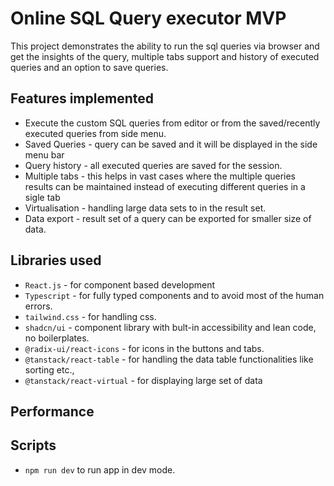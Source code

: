# Online SQL Query executor MVP

This project demonstrates the ability to run the sql queries via browser and get the insights of the query, multiple tabs support and history of executed queries and an option to save queries.

## Features implemented

- Execute the custom SQL queries from editor or from the saved/recently executed queries from side menu.
- Saved Queries - query can be saved and it will be displayed in the side menu bar
- Query history - all executed queries are saved for the session.
- Multiple tabs - this helps in vast cases where the multiple queries results can be maintained instead of executing different queries in a sigle tab
- Virtualisation - handling large data sets to in the result set.
- Data export - result set of a query can be exported for smaller size of data.

## Libraries used

- `React.js` - for component based development
- `Typescript` - for fully typed components and to avoid most of the human errors.
- `tailwind.css` - for handling css.
- `shadcn/ui` - component library with bult-in accessibility and lean code, no boilerplates.
- `@radix-ui/react-icons` - for icons in the buttons and tabs.
- `@tanstack/react-table` - for handling the data table functionalities like sorting etc.,
- `@tanstack/react-virtual` - for displaying large set of data

## Performance

## Scripts

- `npm run dev` to run app in dev mode.
